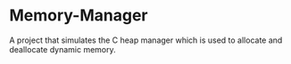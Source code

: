 # Memory-Manager
A project that simulates the C heap manager which is used to allocate and deallocate dynamic memory.
